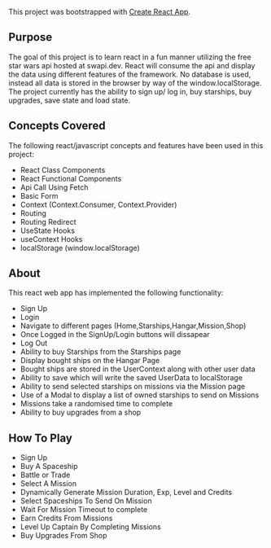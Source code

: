 This project was bootstrapped with [Create React App](https://github.com/facebook/create-react-app).

## Purpose

The goal of this project is to learn react in a fun manner utilizing the free star wars api hosted at swapi.dev. React will consume the api and display the data using different features of the framework. No database is used, instead all data is stored in the browser by way of the window.localStorage. The project currently has the ability to sign up/ log in, buy starships, buy upgrades, save state and load state.

## Concepts Covered
The following react/javascript concepts and features have been used in this project:
* React Class Components
* React Functional Components
* Api Call Using Fetch
* Basic Form
* Context (Context.Consumer, Context.Provider)
* Routing
* Routing Redirect
* UseState Hooks
* useContext Hooks
* localStorage (window.localStorage)

## About
This react web app has implemented the following functionality:
* Sign Up 
* Login
* Navigate to different pages (Home,Starships,Hangar,Mission,Shop)
* Once Logged in the SignUp/Login buttons will dissapear
* Log Out
* Ability to buy Starships from the Starships page
* Display bought ships on the Hangar Page
* Bought ships are stored in the UserContext along with other user data
* Ability to save which will write the saved UserData to localStorage
* Ability to send selected starships on missions via the Mission page
* Use of a Modal to display a list of owned starships to send on Missions
* Missions take a randomised time to complete
* Ability to buy upgrades from a shop

## How To Play
* Sign Up
* Buy A Spaceship
* Battle or Trade 
* Select A Mission
* Dynamically Generate Mission Duration, Exp, Level and Credits
* Select Spaceships To Send On Mission
* Wait For Mission Timeout to complete
* Earn Credits From Missions 
* Level Up Captain By Completing Missions
* Buy Upgrades From Shop

